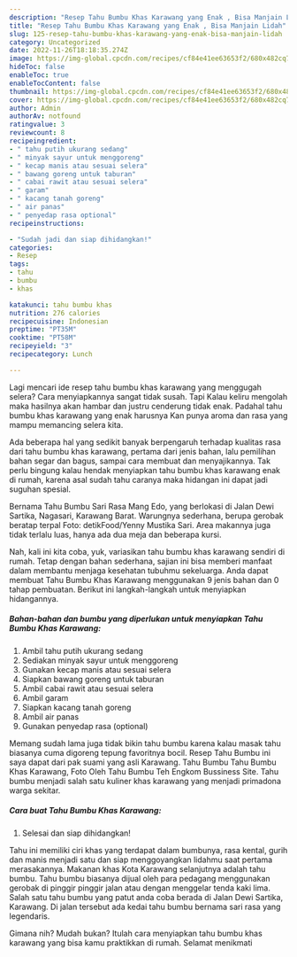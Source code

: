 ```yaml
---
description: "Resep Tahu Bumbu Khas Karawang yang Enak , Bisa Manjain Lidah"
title: "Resep Tahu Bumbu Khas Karawang yang Enak , Bisa Manjain Lidah"
slug: 125-resep-tahu-bumbu-khas-karawang-yang-enak-bisa-manjain-lidah
category: Uncategorized
date: 2022-11-26T18:18:35.274Z
image: https://img-global.cpcdn.com/recipes/cf84e41ee63653f2/680x482cq70/tahu-bumbu-khas-karawang-foto-resep-utama.jpg
hideToc: false
enableToc: true
enableTocContent: false
thumbnail: https://img-global.cpcdn.com/recipes/cf84e41ee63653f2/680x482cq70/tahu-bumbu-khas-karawang-foto-resep-utama.jpg
cover: https://img-global.cpcdn.com/recipes/cf84e41ee63653f2/680x482cq70/tahu-bumbu-khas-karawang-foto-resep-utama.jpg
author: Admin
authorAv: notfound
ratingvalue: 3
reviewcount: 8
recipeingredient:
- " tahu putih ukurang sedang"
- " minyak sayur untuk menggoreng"
- " kecap manis atau sesuai selera"
- " bawang goreng untuk taburan"
- " cabai rawit atau sesuai selera"
- " garam"
- " kacang tanah goreng"
- " air panas"
- " penyedap rasa optional"
recipeinstructions:

- "Sudah jadi dan siap dihidangkan!"
categories:
- Resep
tags:
- tahu
- bumbu
- khas

katakunci: tahu bumbu khas 
nutrition: 276 calories
recipecuisine: Indonesian
preptime: "PT35M"
cooktime: "PT58M"
recipeyield: "3"
recipecategory: Lunch

---
```



Lagi mencari ide resep tahu bumbu khas karawang yang menggugah selera? Cara menyiapkannya sangat tidak susah. Tapi Kalau keliru mengolah maka hasilnya akan hambar dan justru cenderung tidak enak. Padahal tahu bumbu khas karawang yang enak harusnya Kan punya aroma dan rasa yang mampu memancing selera kita.


Ada beberapa hal yang sedikit banyak berpengaruh terhadap kualitas rasa dari tahu bumbu khas karawang, pertama dari jenis bahan, lalu pemilihan bahan segar dan bagus, sampai cara membuat dan menyajikannya. Tak perlu bingung kalau hendak menyiapkan tahu bumbu khas karawang enak di rumah, karena asal sudah tahu caranya maka hidangan ini dapat jadi suguhan spesial.

Bernama Tahu Bumbu Sari Rasa Mang Edo, yang berlokasi di Jalan Dewi Sartika, Nagasari, Karawang Barat. Warungnya sederhana, berupa gerobak beratap terpal Foto: detikFood/Yenny Mustika Sari. Area makannya juga tidak terlalu luas, hanya ada dua meja dan beberapa kursi.


Nah, kali ini kita coba, yuk, variasikan tahu bumbu khas karawang sendiri di rumah. Tetap dengan bahan sederhana, sajian ini bisa memberi manfaat dalam membantu menjaga kesehatan tubuhmu sekeluarga. Anda dapat membuat Tahu Bumbu Khas Karawang menggunakan 9 jenis bahan dan 0 tahap pembuatan. Berikut ini langkah-langkah untuk menyiapkan hidangannya.

<!--inarticleads1-->

##### Bahan-bahan dan bumbu yang diperlukan untuk menyiapkan Tahu Bumbu Khas Karawang:

1. Ambil  tahu putih ukurang sedang
1. Sediakan  minyak sayur untuk menggoreng
1. Gunakan  kecap manis atau sesuai selera
1. Siapkan  bawang goreng untuk taburan
1. Ambil  cabai rawit atau sesuai selera
1. Ambil  garam
1. Siapkan  kacang tanah goreng
1. Ambil  air panas
1. Gunakan  penyedap rasa (optional)


Memang sudah lama juga tidak bikin tahu bumbu karena kalau masak tahu biasanya cuma digoreng tepung favoritnya bocil. Resep Tahu Bumbu ini saya dapat dari pak suami yang asli Karawang. Tahu Bumbu Tahu Bumbu Khas Karawang, Foto Oleh Tahu Bumbu Teh Engkom Bussiness Site. Tahu bumbu menjadi salah satu kuliner khas karawang yang menjadi primadona warga sekitar. 

<!--inarticleads2-->

##### Cara buat Tahu Bumbu Khas Karawang:


1. Selesai dan siap dihidangkan!

Tahu ini memiliki ciri khas yang terdapat dalam bumbunya, rasa kental, gurih dan manis menjadi satu dan siap menggoyangkan lidahmu saat pertama merasakannya. Makanan khas Kota Karawang selanjutnya adalah tahu bumbu. Tahu bumbu biasanya dijual oleh para pedagang menggunakan gerobak di pinggir pinggir jalan atau dengan menggelar tenda kaki lima. Salah satu tahu bumbu yang patut anda coba berada di Jalan Dewi Sartika, Karawang. Di jalan tersebut ada kedai tahu bumbu bernama sari rasa yang legendaris. 

Gimana nih? Mudah bukan? Itulah cara menyiapkan tahu bumbu khas karawang yang bisa kamu praktikkan di rumah. Selamat menikmati
